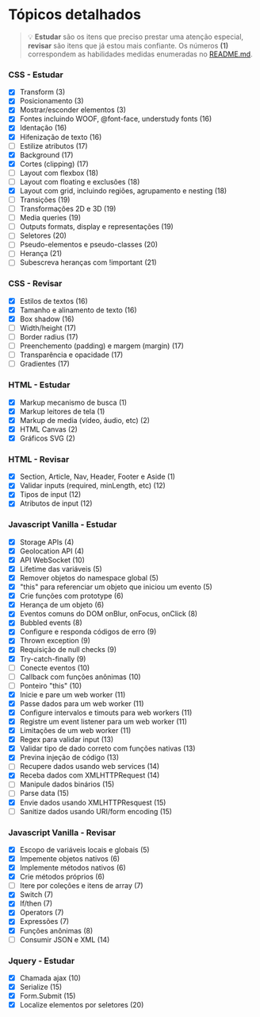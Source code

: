 # Tópicos detalhados

> 💡 **Estudar** são os itens que preciso prestar uma atenção especial, **revisar** são itens que já estou mais confiante. Os números **(1)** correspondem as habilidades medidas enumeradas no [README.md](README.md).

### CSS - Estudar

- [x]  Transform (3)
- [x]  Posicionamento (3)
- [x]  Mostrar/esconder elementos (3)
- [x]  Fontes incluindo WOOF, @font-face,  understudy fonts (16)
- [x]  Identação (16)
- [x]  Hifenização de texto (16)
- [ ]  Estilize atributos (17)
- [x]  Background (17)
- [x]  Cortes (clipping) (17)
- [ ]  Layout com flexbox (18)
- [ ]  Layout com floating e exclusões (18)
- [x]  Layout com grid, incluindo regiões, agrupamento e nesting (18)
- [ ]  Transições (19)
- [ ]  Transformações 2D e 3D (19)
- [ ]  Media queries (19)
- [ ]  Outputs formats, display e representações (19)
- [ ]  Seletores (20)
- [ ]  Pseudo-elementos e pseudo-classes (20)
- [ ]  Herança (21)
- [ ]  Subescreva heranças com !important (21)

### CSS - Revisar

- [x]  Estilos de textos (16)
- [x]  Tamanho e alinamento de texto (16)
- [x]  Box shadow (16)
- [ ]  Width/height (17)
- [ ]  Border radius (17)
- [ ]  Preenchemento (padding) e margem (margin) (17)
- [ ]  Transparência e opacidade (17)
- [ ]  Gradientes (17)

### HTML - Estudar

- [x]  Markup mecanismo de busca (1)
- [x]  Markup leitores de tela (1)
- [x]  Markup de media (vídeo, áudio, etc) (2)
- [x]  HTML Canvas (2)
- [x]  Gráficos SVG (2)

### HTML - Revisar

- [x]  Section, Article, Nav, Header, Footer e Aside (1)
- [x]  Validar inputs (required, minLength, etc) (12)
- [x]  Tipos de input (12)
- [x]  Atributos de input (12)

### Javascript Vanilla - Estudar

- [x]  Storage APIs (4)
- [x]  Geolocation API (4)
- [x]  API WebSocket (10)
- [x]  Lifetime das variáveis (5)
- [x]  Remover objetos do namespace global (5)
- [x]  "this" para referenciar um objeto que iniciou um evento (5)
- [x]  Crie funções com prototype (6)
- [x]  Herança de um objeto (6)
- [x]  Eventos comuns do DOM onBlur, onFocus, onClick (8)
- [x]  Bubbled events (8)
- [x]  Configure e responda códigos de erro (9)
- [x]  Thrown exception (9)
- [x]  Requisição de null checks (9)
- [x]  Try-catch-finally (9)
- [ ]  Conecte eventos (10)
- [ ]  Callback com funções anônimas (10)
- [ ]  Ponteiro "this" (10)
- [x]  Inicie e pare um web worker (11)
- [x]  Passe dados para um web worker (11)
- [x]  Configure intervalos e timouts para web workers (11)
- [x]  Registre um event listener para um web worker (11)
- [x]  Limitações de um web worker (11)
- [x]  Regex para validar input (13)
- [x]  Validar tipo de dado correto com funções nativas (13)
- [x]  Previna injeção de código (13)
- [ ]  Recupere dados usando web services (14)
- [x]  Receba dados com XMLHTTPRequest (14)
- [ ]  Manipule dados binários (15)
- [ ]  Parse data (15)
- [x]  Envie dados usando XMLHTTPResquest (15)
- [ ]  Sanitize dados usando URI/form encoding (15)

### Javascript Vanilla - Revisar

- [x]  Escopo de variáveis locais e globais (5)
- [x]  Impemente objetos nativos (6)
- [x]  Implemente métodos nativos (6)
- [x]  Crie métodos próprios (6)
- [ ]  Itere por coleções e itens de array (7)
- [x]  Switch (7)
- [x]  If/then (7)
- [x]  Operators (7)
- [x]  Expressões (7)
- [x]  Funções anônimas (8)
- [ ]  Consumir JSON e XML (14)

### Jquery - Estudar

- [x]  Chamada ajax (10)
- [x]  Serialize (15)
- [x]  Form.Submit (15)
- [x]  Localize elementos por seletores (20)